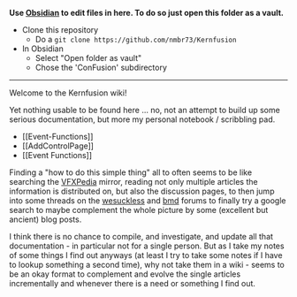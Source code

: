**Use [Obsidian](https://obsidian.md) to edit files in here. To do so just open this folder as a vault.**

- Clone this repository
  - Do a `git clone https://github.com/nmbr73/Kernfusion`
- In Obsidian
  - Select "Open folder as vault"
  - Chose the 'ConFusion' subdirectory


-----

Welcome to the Kernfusion wiki!

Yet nothing usable to be found here ... no, not an attempt to build up some serious documentation, but more my personal notebook / scribbling pad.

* [[Event-Functions]]
* [[AddControlPage]]
* [[Event Functions]]

Finding a "how to do this simple thing" all to often seems to be like searching the [VFXPedia](https://www.steakunderwater.com/VFXPedia/96.0.243.189/index4875.html?title=Main_Page) mirror, reading not only multiple articles the information is distributed on, but also the discussion pages, to then jump into some threads on the [wesuckless](https://www.steakunderwater.com/wesuckless/) and [bmd](https://forum.blackmagicdesign.com) forums to finally try a google search to maybe complement the whole picture by some (excellent but ancient) blog posts.

I think there is no chance to compile, and investigate, and update all that documentation - in particular not for a single person. But as I take my notes of some things I find out anyways (at least I try to take some notes if I have to lookup something a second time), why not take them in a wiki - seems to be an okay format to complement and evolve the single articles incrementally and whenever there is a need or something I find out.
